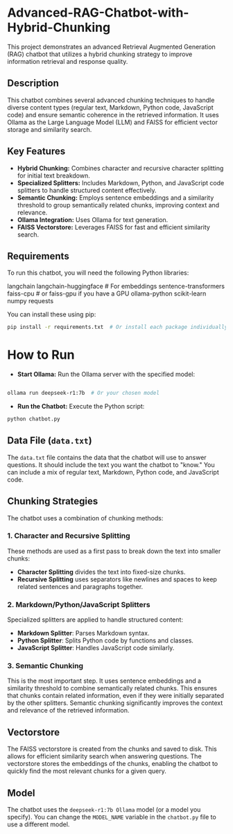 # Advanced-RAG-Chatbot-with-Hybrid-Chunking

This project demonstrates an advanced Retrieval Augmented Generation (RAG) chatbot that utilizes a hybrid chunking strategy to improve information retrieval and response quality.

## Description

This chatbot combines several advanced chunking techniques to handle diverse content types (regular text, Markdown, Python code, JavaScript code) and ensure semantic coherence in the retrieved information. It uses Ollama as the Large Language Model (LLM) and FAISS for efficient vector storage and similarity search.

## Key Features

*   **Hybrid Chunking:** Combines character and recursive character splitting for initial text breakdown.
*   **Specialized Splitters:** Includes Markdown, Python, and JavaScript code splitters to handle structured content effectively.
*   **Semantic Chunking:** Employs sentence embeddings and a similarity threshold to group semantically related chunks, improving context and relevance.
*   **Ollama Integration:** Uses Ollama for text generation.
*   **FAISS Vectorstore:** Leverages FAISS for fast and efficient similarity search.

## Requirements

To run this chatbot, you will need the following Python libraries:

langchain
langchain-huggingface  # For embeddings
sentence-transformers
faiss-cpu  # or faiss-gpu if you have a GPU
ollama-python
scikit-learn
numpy
requests

You can install these using pip:

```bash
pip install -r requirements.txt  # Or install each package individually
```
# How to Run
 * **Start Ollama:** Run the Ollama server with the specified model:

```Bash

ollama run deepseek-r1:7b  # Or your chosen model
```
* **Run the Chatbot:** Execute the Python script:

```Bash
python chatbot.py
```

## Data File (`data.txt`)

The `data.txt` file contains the data that the chatbot will use to answer questions. It should include the text you want the chatbot to "know." You can include a mix of regular text, Markdown, Python code, and JavaScript code.


## Chunking Strategies

The chatbot uses a combination of chunking methods:

### 1. **Character and Recursive Splitting**

These methods are used as a first pass to break down the text into smaller chunks:
- **Character Splitting** divides the text into fixed-size chunks.
- **Recursive Splitting** uses separators like newlines and spaces to keep related sentences and paragraphs together.

### 2. **Markdown/Python/JavaScript Splitters**

Specialized splitters are applied to handle structured content:
- **Markdown Splitter**: Parses Markdown syntax.
- **Python Splitter**: Splits Python code by functions and classes.
- **JavaScript Splitter**: Handles JavaScript code similarly.

### 3. **Semantic Chunking**

This is the most important step. It uses sentence embeddings and a similarity threshold to combine semantically related chunks. This ensures that chunks contain related information, even if they were initially separated by the other splitters. Semantic chunking significantly improves the context and relevance of the retrieved information.

## Vectorstore

The FAISS vectorstore is created from the chunks and saved to disk. This allows for efficient similarity search when answering questions. The vectorstore stores the embeddings of the chunks, enabling the chatbot to quickly find the most relevant chunks for a given query.

## Model

The chatbot uses the `deepseek-r1:7b Ollama` model (or a model you specify). You can change the `MODEL_NAME` variable in the `chatbot.py` file to use a different model.

